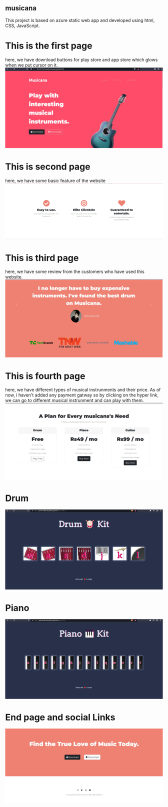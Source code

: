 ## musicana
This project is based on azure static web app and developed using html, CSS, JavaScript.
# This is the first page
here, we have download buttons for play store and app store which glows when we put cursor on it.
![](images/page1Musicana.jpg)
# This is second page
here, we have some basic feature of the website
![](images/page2musicana.jpg)
# This is third page 
here, we have some review from the customers who have used this website.
![](images/page3musicana.jpg)
# This is fourth page
here, we have different types of musical instrunments and their price. As of now, i haven't added any payment gatway so
by clicking on the hyper link, we can go to different musical instrunment and can play with them.
![](images/page4musicana.jpg)
# Drum
![](images/drum.jpg)
# Piano
![](images/piano.jpg)
# End page and social Links
![](images/page5musicana.jpg)

